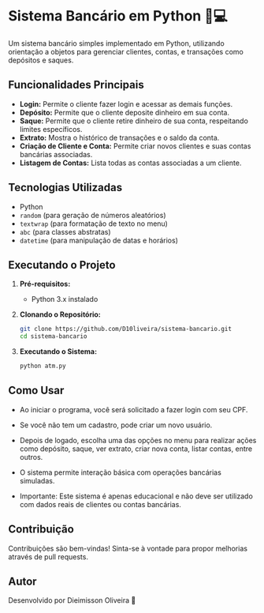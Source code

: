 # Sistema Bancário em Python 🏦💻

Um sistema bancário simples implementado em Python, utilizando orientação a objetos para gerenciar clientes, contas, e transações como depósitos e saques.

## Funcionalidades Principais

- **Login:** Permite o cliente fazer login e acessar as demais funções.
- **Depósito:** Permite que o cliente deposite dinheiro em sua conta.
- **Saque:** Permite que o cliente retire dinheiro de sua conta, respeitando limites específicos.
- **Extrato:** Mostra o histórico de transações e o saldo da conta.
- **Criação de Cliente e Conta:** Permite criar novos clientes e suas contas bancárias associadas.
- **Listagem de Contas:** Lista todas as contas associadas a um cliente.

## Tecnologias Utilizadas

- Python
- `random` (para geração de números aleatórios)
- `textwrap` (para formatação de texto no menu)
- `abc` (para classes abstratas)
- `datetime` (para manipulação de datas e horários)

## Executando o Projeto

1. **Pré-requisitos:**
   - Python 3.x instalado

2. **Clonando o Repositório:**
   ```bash
   git clone https://github.com/D10liveira/sistema-bancario.git
   cd sistema-bancario
   ```

3. **Executando o Sistema:**
   ```bash
   python atm.py
   ```

## Como Usar

- Ao iniciar o programa, você será solicitado a fazer login com seu CPF.
- Se você não tem um cadastro, pode criar um novo usuário.
- Depois de logado, escolha uma das opções no menu para realizar ações como depósito, saque, ver extrato, criar nova conta, listar contas, entre outros.
- O sistema permite interação básica com operações bancárias simuladas.

- Importante: Este sistema é apenas educacional e não deve ser utilizado com dados reais de clientes ou contas bancárias.

## Contribuição

Contribuições são bem-vindas! Sinta-se à vontade para propor melhorias através de pull requests.

## Autor

Desenvolvido por Dieimisson Oliveira 🚀
